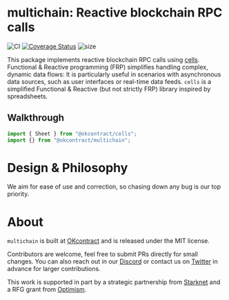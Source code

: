 # multichain: Reactive blockchain RPC calls

![CI](https://github.com/okcontract/multichain/actions/workflows/main.yml/badge.svg)
[![Coverage Status](https://coveralls.io/repos/github/okcontract/multichain/badge.svg?branch=main)](https://coveralls.io/github/okcontract/multichain?branch=main)
![size](https://deno.bundlejs.com/badge?q=@okcontract/multichain)

This package implements reactive blockchain RPC calls using [cells](https://github.com/okcontract/cells).
Functional & Reactive programming (FRP) simplifies handling complex, dynamic
data flows: It is particularly useful in scenarios with asynchronous data
sources, such as user interfaces or real-time data feeds.
`cells` is a simplified Functional & Reactive (but not strictly FRP) library
inspired by spreadsheets.


## Walkthrough

```typescript
import { Sheet } from "@okcontract/cells";
import {} from "@okcontract/multichain";
```

# Design & Philosophy

We aim for ease of use and correction, so chasing down any bug is our top
priority.

# About

`multichain` is built at [OKcontract](https://okcontract.com) and is released under
the MIT license.

Contributors are welcome, feel free to submit PRs directly for small changes.
You can also reach out in our [Discord](https://discord.gg/Ns45RTUXka) or
contact us on [Twitter](https://x.com/okcontract) in advance for larger
contributions.

This work is supported in part by a strategic partnership from [Starknet](https://starknet.io) and a RFG grant from
[Optimism](https://optimism.io).
